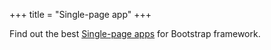 +++
title = "Single-page app"
+++

Find out the best [Single-page apps](https://msdn.microsoft.com/en-us/magazine/dn463786.aspx) for Bootstrap framework.
